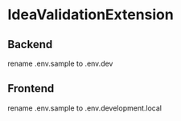 # IdeaValidationExtension

## Backend
rename .env.sample to .env.dev

## Frontend
rename .env.sample to .env.development.local
